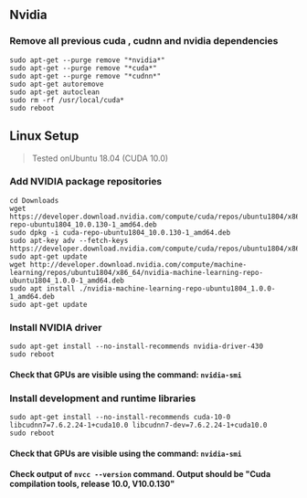## Nvidia
### Remove all previous cuda , cudnn and nvidia dependencies
```
sudo apt-get --purge remove "*nvidia*"
sudo apt-get --purge remove "*cuda*"
sudo apt-get --purge remove "*cudnn*"
sudo apt-get autoremove
sudo apt-get autoclean
sudo rm -rf /usr/local/cuda*
sudo reboot
```
## Linux Setup
> Tested onUbuntu 18.04 (CUDA 10.0)
### Add NVIDIA package repositories
```
cd Downloads    
wget https://developer.download.nvidia.com/compute/cuda/repos/ubuntu1804/x86_64/cuda-repo-ubuntu1804_10.0.130-1_amd64.deb
sudo dpkg -i cuda-repo-ubuntu1804_10.0.130-1_amd64.deb
sudo apt-key adv --fetch-keys https://developer.download.nvidia.com/compute/cuda/repos/ubuntu1804/x86_64/7fa2af80.pub
sudo apt-get update
wget http://developer.download.nvidia.com/compute/machine-learning/repos/ubuntu1804/x86_64/nvidia-machine-learning-repo-ubuntu1804_1.0.0-1_amd64.deb
sudo apt install ./nvidia-machine-learning-repo-ubuntu1804_1.0.0-1_amd64.deb
sudo apt-get update
```
### Install NVIDIA driver
```
sudo apt-get install --no-install-recommends nvidia-driver-430
sudo reboot
```
#### Check that GPUs are visible using the command: ```nvidia-smi```

### Install development and runtime libraries
```
sudo apt-get install --no-install-recommends cuda-10-0 libcudnn7=7.6.2.24-1+cuda10.0 libcudnn7-dev=7.6.2.24-1+cuda10.0
sudo reboot 
```
#### Check that GPUs are visible using the command: ```nvidia-smi```
#### Check output of ```nvcc --version``` command. Output should be "Cuda compilation tools, release 10.0, V10.0.130" 
